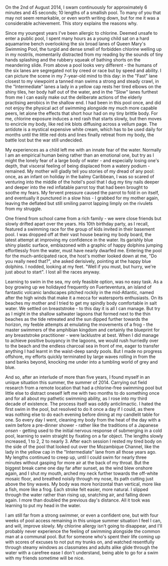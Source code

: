 On the 2nd of August 2014, I swam continuously for approximately 6 minutes and 45 seconds; 10 lengths of a smallish pool. To many of you that may not seem remarkable, or even worth writing down, but for me it was a considerable achievement. This story explains the reasons why.

Since my youngest years I've been allergic to chlorine. Deemed unsafe to enter a public pool, I spent many hours as a young child sat on a hard aquamarine bench overlooking the six broad lanes of Queen Mary's Swimming Pool, the turgid and dense smell of forbidden chlorine welling up in my nostrils, momentarily distracted from my reading by the sounds of tiny hands splashing and the rubbery squeak of bathing shorts on the meandering slide. From above a pool looks very different - the humans of the six lanes are segregated not by creed or race but by speed and ability. I can picture the scene in my 7-year-old mind to this day: in the "Fast" lane closest to my viewpoint a tanned man swims a strong and steady crawl, in the "Intermediate" lanes a lady in a yellow cap rests her tired elbows on the shiny tiles, her body half out of the water, and in the "Slow" lanes furthest from me I can easily make out the deliberate actions of the elderly practising aerobics in the shallow end. I had been in this pool once, and did not enjoy the physical act of swimming alongside my much more capable peers, let alone the effects that short hour had on my tiny brittle body. For me, chlorine exposure induces a red rash that starts slowly, but then moves to encircle my body, like red ink blots diffusing across a vellum page. The antidote is a mystical expensive white cream, which has to be used daily for months until the little red dots and lines finally retreat from my body, the battle lost but the war still undecided.

My experiences as a child left me with an innate fear of the water. Normally I am an empirical human being rather than an emotional one, but try as I might the lonely fear of a large body of water - and especially losing one's depth, that visceral feeling of being displaced from a watery podium - remained. My mother will gladly tell you stories of my dread of any pool: once, as an infant on holiday in the balmy Caribbean, I was so scared of venturing into the middle of the hotel's pool that I dug my tiny nails deeper and deeper into the red inflatable parrot toy that had been brought to soothe my fears. My fervent pressure caused the parrot to fold in on itself, and eventually it punctured in a slow hiss - I grabbed for my mother again, leaving the deflated but still smiling parrot lapping limply on the rivulets from my struggle.

One friend from school came from a rich family - we were close friends but slowly drifted apart over the years. His 10th birthday party, as I recall, featured a swimming race for the group of kids invited in their basement pool. I was dropped off at their vast house bearing my body board, the latest attempt at improving my confidence in the water. Its garishly blue shiny plastic surface, emblazoned with a graphic of happy dolphins jumping effortlessly from the water, must have nearly dwarfed me. Entering the pool for the much-anticipated race, the host's mother looked down at me, "Do you really need that?", she asked derisively, pointing at the happy blue dolphins. I nodded, looking at my feet. "Well if you must, but hurry, we're just about to start". I lost all the races anyway.

Learning to swim in the sea, my only feasible option, was no easy task. As a boy growing up we holidayed frequently on Fuerteventura, an island of fantastic volcanic landscapes pitched rockily in the mid-Atlantic, named after the high winds that make it a mecca for watersports enthusiasts. On its beaches my mother and I tried to get my spindly body comfortable in salt water. We settled on breaststroke - to this day it is all I can manage. But try as I might in the shallow saltwater lagoons that formed next to the thin beaches as the tide retreated and the sun dipped further towards the horizon, my feeble attempts at emulating the movements of a frog - the master swimmers of the amphibian kingdom and certainly the blueprint for any breaststroke practitioner - were lacklustre at best. When I did manage to achieve positive buoyancy in the lagoons, we would rush hurriedly over to the beach and the endless charcoal sea in front of me, eager to transfer anything I had learnt in the waist-deep sandy pools. But I made no progress offshore, my efforts quickly terminated by large waves rolling in from the sand banks beyond, knocking me under into a tumbling world of grey and blue.

And so, after an interlude of more than five years, I found myself in an unique situation this summer, the summer of 2014. Carrying out field research from a remote location that had a chlorine-free swimming pool but little else to distract oneself left me with two months to do something once and for all about my pathetic swimming ability, as I rose into my third decade of existence. The process itself was oddly anticlimactic. I hated the first swim in the pool, but resolved to do it once a day if I could, as there was nothing else to do each evening before dining at my candlelit table for one. So every day I went, cleaning my body from the heat of the day with a swim before a pre-dinner shower - rather like the traditions of a Japanese *onsen* - getting used to the initial nervous response of submerging in a cold pool, learning to swim straight by fixating on a far object. The lengths slowly increased, 1 to 2, 2 to nearly 3. After each session I rested my tired body on the side of the pool that looked out over the Mozambique Channel, like the lady in the yellow cap in the "Intermediate" lane from all those years ago. My lengths continued to creep up, until I could swim for nearly three minutes without gasping for more air at the back of my throat. But the biggest break came one day far after sunset, as the wind blew onshore again, and I shut my mouth, arched my neck further towards the off-white mosaic floor, and breathed noisily through my nose, its path cutting just above the tiny waves. My body was more horizontal than vertical, more like a fish, more like a frog. Each stroke felt easier, more natural. I slipped through the water rather than rising up, snatching air, and falling down again. I more than doubled the previous day's distance. All it took was learning to put my head in the water.

I am still far from a strong swimmer, or even a confident one, but with four weeks of pool access remaining in this unique summer situation I feel I can, and will, improve slowly. My chlorine allergy isn't going to disappear, and I'll probably never experience the feeling of swimming alongside the common man at a communal pool. But for someone who's spent their life coming up with scores of excuses to not put my trunks on, and watched resentfully through steamy windows as classmates and adults alike glide through the water with a carefree ease I don't understand, being able to go for a swim with my friends sometime will be nice.